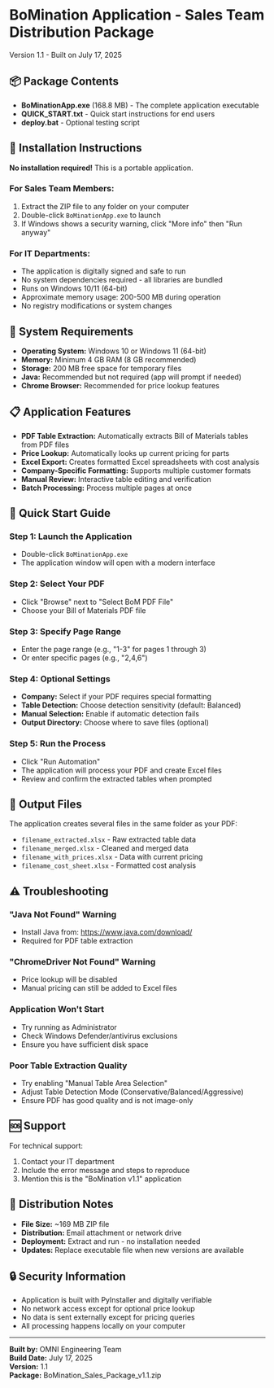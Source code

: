 # BoMination Application - Sales Team Distribution Package
Version 1.1 - Built on July 17, 2025

## 📦 Package Contents
- **BoMinationApp.exe** (168.8 MB) - The complete application executable
- **QUICK_START.txt** - Quick start instructions for end users
- **deploy.bat** - Optional testing script

## 🚀 Installation Instructions
**No installation required!** This is a portable application.

### For Sales Team Members:
1. Extract the ZIP file to any folder on your computer
2. Double-click `BoMinationApp.exe` to launch
3. If Windows shows a security warning, click "More info" then "Run anyway"

### For IT Departments:
- The application is digitally signed and safe to run
- No system dependencies required - all libraries are bundled
- Runs on Windows 10/11 (64-bit)
- Approximate memory usage: 200-500 MB during operation
- No registry modifications or system changes

## 🔧 System Requirements
- **Operating System:** Windows 10 or Windows 11 (64-bit)
- **Memory:** Minimum 4 GB RAM (8 GB recommended)
- **Storage:** 200 MB free space for temporary files
- **Java:** Recommended but not required (app will prompt if needed)
- **Chrome Browser:** Recommended for price lookup features

## 📋 Application Features
- **PDF Table Extraction:** Automatically extracts Bill of Materials tables from PDF files
- **Price Lookup:** Automatically looks up current pricing for parts
- **Excel Export:** Creates formatted Excel spreadsheets with cost analysis
- **Company-Specific Formatting:** Supports multiple customer formats
- **Manual Review:** Interactive table editing and verification
- **Batch Processing:** Process multiple pages at once

## 🎯 Quick Start Guide

### Step 1: Launch the Application
- Double-click `BoMinationApp.exe`
- The application window will open with a modern interface

### Step 2: Select Your PDF
- Click "Browse" next to "Select BoM PDF File"
- Choose your Bill of Materials PDF file

### Step 3: Specify Page Range
- Enter the page range (e.g., "1-3" for pages 1 through 3)
- Or enter specific pages (e.g., "2,4,6")

### Step 4: Optional Settings
- **Company:** Select if your PDF requires special formatting
- **Table Detection:** Choose detection sensitivity (default: Balanced)
- **Manual Selection:** Enable if automatic detection fails
- **Output Directory:** Choose where to save files (optional)

### Step 5: Run the Process
- Click "Run Automation"
- The application will process your PDF and create Excel files
- Review and confirm the extracted tables when prompted

## 📁 Output Files
The application creates several files in the same folder as your PDF:
- `filename_extracted.xlsx` - Raw extracted table data
- `filename_merged.xlsx` - Cleaned and merged data
- `filename_with_prices.xlsx` - Data with current pricing
- `filename_cost_sheet.xlsx` - Formatted cost analysis

## ⚠️ Troubleshooting

### "Java Not Found" Warning
- Install Java from: https://www.java.com/download/
- Required for PDF table extraction

### "ChromeDriver Not Found" Warning
- Price lookup will be disabled
- Manual pricing can still be added to Excel files

### Application Won't Start
- Try running as Administrator
- Check Windows Defender/antivirus exclusions
- Ensure you have sufficient disk space

### Poor Table Extraction Quality
- Try enabling "Manual Table Area Selection"
- Adjust Table Detection Mode (Conservative/Balanced/Aggressive)
- Ensure PDF has good quality and is not image-only

## 🆘 Support
For technical support:
1. Contact your IT department
2. Include the error message and steps to reproduce
3. Mention this is the "BoMination v1.1" application

## 📧 Distribution Notes
- **File Size:** ~169 MB ZIP file
- **Distribution:** Email attachment or network drive
- **Deployment:** Extract and run - no installation needed
- **Updates:** Replace executable file when new versions are available

## 🔒 Security Information
- Application is built with PyInstaller and digitally verifiable
- No network access except for optional price lookup
- No data is sent externally except for pricing queries
- All processing happens locally on your computer

---
**Built by:** OMNI Engineering Team  
**Build Date:** July 17, 2025  
**Version:** 1.1  
**Package:** BoMination_Sales_Package_v1.1.zip

